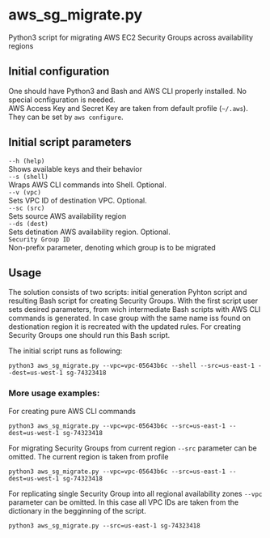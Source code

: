 aws_sg_migrate.py
=====================
Python3 script for migrating AWS EC2 Security Groups across availability regions

## Initial configuration
One should have Python3 and Bash and AWS CLI properly installed. No special ocnfiguration is needed.<br>
AWS Access Key and Secret Key are taken from default profile (`~/.aws`). They can be set by `aws configure`.

## Initial script parameters

`--h (help)` <br>
Shows available keys and their behavior <br>
`--s (shell)` <br>
Wraps AWS CLI commands into Shell. Optional. <br>
`--v (vpc)` <br>
Sets VPC ID of destination VPC. Optional. <br>
`--sc (src)` <br>
Sets source AWS availability region <br>
`--ds (dest)` <br>
Sets detination AWS availability region. Optional.<br>
`Security Group ID` <br>
Non-prefix parameter, denoting which group is to be migrated

## Usage
The solution consists of two scripts: initial generation Pyhton script and resulting Bash script for creating Security Groups.
With the first script user sets desired parameters, from wich intermediate Bash scripts with AWS CLI commands is generated. In case group with the same name iss found on destionation region it is recreated with the updated rules.
For creating Security Groups one should run this Bash script.

The initial script runs as following:

	python3 aws_sg_migrate.py --vpc=vpc-05643b6c --shell --src=us-east-1 --dest=us-west-1 sg-74323418

### More usage examples:
For creating pure AWS CLI commands

	python3 aws_sg_migrate.py --vpc=vpc-05643b6c --src=us-east-1 --dest=us-west-1 sg-74323418
  
For migrating Security Groups from current region `--src` parameter can be omitted. The current region is taken from profile

	python3 aws_sg_migrate.py --vpc=vpc-05643b6c --src=us-east-1 --dest=us-west-1 sg-74323418
	
For replicating single Security Group into all regional availability zones `--vpc` parameter can be omitted. In this case all VPC IDs are taken from the dictionary in the begginning of the script.

	python3 aws_sg_migrate.py --src=us-east-1 sg-74323418


